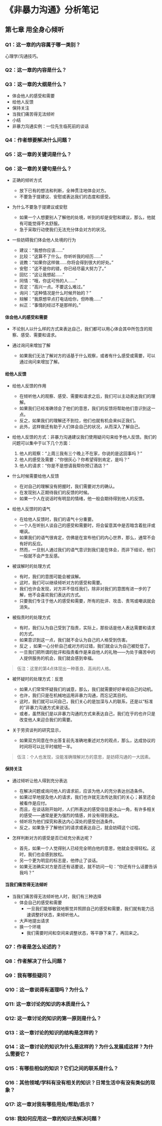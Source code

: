 # 《非暴力沟通》分析笔记

## 第七章 用全身心倾听

### Q1：这一章的内容属于哪一类别？

心理学/沟通技巧。

### Q2：这一章的内容是什么？

### Q3：这一章的大纲是什么？

- 体会他人的感受和需要
- 给他人反馈
- 保持关注
- 当我们痛苦得无法倾听
- 小结
- 非暴力沟通实例：一位先生临死前的谈话

### Q4：作者想要解决什么问题？

### Q5：这一章的关键词是什么？

### Q6：这一章的关键句是什么？

- 正确的倾听方式
  - 放下已有的想法和判断，全神贯注地体会对方。
  - 不要急于提建议、安慰或表达我们的态度和感受。

- 为什么不要急于提建议或安慰
  - 如果一个人想要别人了解他的处境，听到的却是安慰和建议，那么，他就有可能觉得不太舒服。
  - 急于采取行动使我们无法充分体会对方的状况。

- 一些妨碍我们体会他人处境的行为
  - 建议：“我想你应该……”
  - 比较：“这算不了什么。你听听我的经历……”
  - 说教：“如果你这样做……你将会得到很大的好处。”
  - 安慰：“这不是你的错，你已经尽最大努力了。”
  - 回忆：“这让我想起……”
  - 同情：“哦，你这可怜的人……”
  - 否定：“高兴一点。不要这么难过。”
  - 询问：“这种情况是什么时候开始的？”
  - 辩解：“我原想早点打电话给你，但昨晚……”
  - 纠正：“事情的经过不是那样的。”

#### 体会他人的感受和需要

- 不论别人以什么样的方式来表达自己，我们都可以用心体会其中所包含的观察、感受、需要和请求。

- 通过询问来增加了解
  - 如果我们无法了解对方的话基于什么观察，或者有什么感受或需要，可以通过询问来增加了解。

#### 给他人反馈

- 给他人反馈的作用
  - 在倾听他人的观察、感受、需要和请求之后，我们可以主动表达我们的理解。
  - 如果我们已经准确领会了他们的意思，我们的反馈将帮助他们意识到这一点。
  - 反之，如果我们的理解还不到位，他们也就有机会来纠正我们。
  - 此外，这样做还有助于人们体会自己的状况，从而深入了解自己。

- 给他人反馈的方式：非暴力沟通建议我们使用疑问句来给予他人反馈。我们的问题可以集中于以下几个方面：
  1. 他人的观察：“上周三我有三个晚上不在家，你说的是这回事吗？”
  2. 他人的感受及需要：“你很灰心？你希望得到肯定，是吗？”
  3. 他人的请求：“你是不是想请我帮你预订酒店？”

- 什么时候需要给他人反馈
  - 在对自己的理解没有把握时，我们需要对方的确认。
  - 在发现别人正期待我们的反馈的时候。
  - 如果一个人在说话时有明显的情绪，他一般会期待得到他人的反馈。

- 给他人反馈时的语气
  - 在给他人反馈时，我们的语气十分重要。
  - 一个人在听别人谈自己的感受和需要时，将会留意其中是否暗含着批评或嘲讽。
  - 如果我们的语气很肯定，仿佛是在宣布他们的内心世界，那么，通常不会有好的反应。
  - 然而，一旦别人通过我们的语气意识到我们是在体会，而非下结论，他们一般就不会产生反感。

- 被误解时的处理方式
  - 有时，我们的意图可能会被误解。
  - 这时，我们可以继续倾听对方的感受和需要。
  - 我们也许会发现，对方并不信任我们，除非对我们的意图有进一步的了解，他不会喜欢我们表达的方式。
  - 只要我们专注于他人的感受和需要，所有的批评、攻击、责骂或嘲讽就会消失。

- 被指责时的处理方式
  - 有时，我们认为自己受到了指责，实际上，那些话是他人表达需要和请求的方式。
  - 如果意识到这一点，我们就不会认为自己的人格受到伤害。
  - 反之 ，如果一心分析自己或对方的过错，我们就会认为自己被贬低了。
  - 一旦我们把所谓的批评和指责看作是来自他人的礼物——为处于痛苦中的人提供服务的机会，我们就会感到幸福。

> 伍注：这里的第4点体现出一种善良、高尚的人格。

- 被怀疑时的处理方式：反思
  - 如果人们常常怀疑我们的诚意，那么，我们就需要好好审视自己的动机。
  - 也许，我们只是在机械地运用非暴力沟通，而忘记其目的。
  - 这时，我们就可以问自己，我们关心的是加深与人的联系，还是以“标准的”非暴力沟通方式来说话。
  - 或者，虽然我们是以非暴力沟通的方式来表达自己，我们在乎的也许只是改变他人来迎合我们的需要。

- 关于劳资谈判的研究显示，
  - 如果双方同意在作出答复前先准确地重述对方的观点，那么，达成协议的时间将可以比平时缩短一半。

> 伍注：个人也发现，没能准确理解对方的意思，是妨碍沟通的一大因素。

#### 保持关注

- 通过倾听让他人得到充分表达
  - 在解决问题或询问他人的请求前，应该为他人的充分表达创造条件。
  - 如果过早地提及他人的请求，我们也许就无法传达我们的关心；甚至还会被看作是应付。
  - 而且，在谈话刚开始时，人们所表达的感受往往是冰山一角，有许多相关的感受——通常是更为强烈的情感，并没有得到表达。
  - 倾听将为他们探究和表达内心深处的感受创造条件。
  - 反之，如果急于了解他们的请求或表达自己，就会妨碍这个过程。

- 怎样判断对方的感受是否已经充分表达呢？
  - 首先，如果一个人觉得别人已经完全明白他的意思，他就会变得轻松。这时，我们也会感到放松。
  - 另一个更为明显的标志是，他停止了谈话。
  - 如果无法确实对方是否还有话要说，就不妨问一句：“你还有什么话要告诉我吗？”

#### 当我们痛苦得无法倾听

- 当我们痛苦得无法倾听他人时，我们有三种选择
  - 体会自己的感受和需要
    - 一旦我们能够敏锐地察觉并照顾自己的感受和需要，我们就有能力迅速调整好状态，来倾听他人。
  - 大声地提出请求
  - 换一个环境
    - 我们需要时间和空间来调整状态，等平静下来了，再回来之。

### Q7：作者是怎么论述的？

### Q8：作者解决了什么问题？

### Q9：我有哪些疑问？

### Q10：这一章说得有道理吗？为什么？

### Q11: 这一章讨论的知识的本质是什么？

### Q12: 这一章讨论的知识的第一原则是什么？

### Q13：这一章讨论的知识的结构是怎样的？

### Q14：这一章讨论的知识为什么是这样的？为什么发展成这样？为什么需要它？

### Q15：有哪些相似的知识？它们之间的联系是什么？

### Q16：其他领域/学科有没有相关的知识？日常生活中有没有类似的现象？

### Q17: 这一章对我有哪些用处/帮助/启示？

### Q18: 我如何应用这一章的知识去解决问题？
